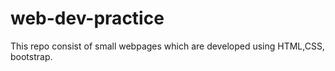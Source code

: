 # web-dev-practice
This repo consist of small webpages which are developed using HTML,CSS, bootstrap.

